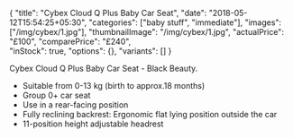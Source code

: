 {
    "title": "Cybex Cloud Q Plus Baby Car Seat",
    "date": "2018-05-12T15:54:25+05:30",
    "categories": ["baby stuff", "immediate"],
    "images": ["/img/cybex/1.jpg"],
    "thumbnailImage": "/img/cybex/1.jpg",
    "actualPrice": "£100",
    "comparePrice": "£240",    
    "inStock": true,
    "options": {},
    "variants": []
}

Cybex Cloud Q Plus Baby Car Seat - Black Beauty.

- Suitable from 0-13 kg (birth to approx.18 months)
- Group 0+ car seat
- Use in a rear-facing position
- Fully reclining backrest: Ergonomic flat lying position outside the car
- 11-position height adjustable headrest